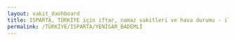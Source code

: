 ```yaml
---
layout: vakit_dashboard
title: ISPARTA, TÜRKİYE için iftar, namaz vakitleri ve hava durumu - ilçe/eyalet seç
permalink: /TÜRKİYE/ISPARTA/YENİSAR_BADEMLİ
---
```


<script type="text/javascript">
  var GLOBAL_COUNTRY = 'TÜRKİYE';
  var GLOBAL_CITY = 'ISPARTA';
  var GLOBAL_STATE = 'YENİSAR_BADEMLİ';
  var lat = 72;
  var lon = 21;
</script>
